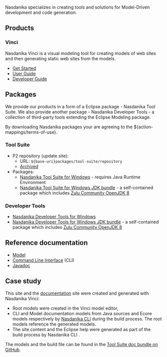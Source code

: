 
Nasdanika specializes in creating tools and solutions for Model-Driven development and code generation.

## Products

### Vinci 

Nasdanika Vinci is a visual modeling tool  for creating models of web sites and then generating static web sites from the models.

* [Get Started](doc/guides/vinci/get-started/index.html)
* [User Guide](doc/guides/vinci/user/index.html)
* [Developer Guide](doc/guides/vinci/developer/index.html) 

## Packages

We provide our products in a form of a Eclipse package - Nasdanika Tool Suite. 
We also provide another package - Nasdanika Developer Tools - a collection of third-party tools extending the Eclipse Modeling package.    

By downloading Nasdanika packages your are agreeing to the ${action-mappings/terms-of-use}.

### Tool Suite

* P2 repository (update site):
    * URL: ``${base-uri}packages/tool-suite/repository``
    * [Archived](packages/tool-suite/org.nasdanika.tools.repository-2020.06.00-SNAPSHOT.zip)
* Packages:
    * [Nasdanika Tool Suite for Windows](packages/tool-suite/nasdanika-tool-suite-2020-06-win32-x86_64.zip) - requires Java Runtime Environment
    * [Nasdanika Tool Suite for Windows JDK bundle](packages/tool-suite/nasdanika-tool-suite-2020-06-openjdk-8-win32-x86_64.zip) - a self-contained package which includes [Zulu Community OpenJDK 8](https://www.azul.com/downloads/zulu-community/?architecture=x86-64-bit&package=jdk)     

### Developer Tools

* [Nasdanika Developer Tools for Windows](packages/nasdanika-developer-tools-2020-06-win32-x86_64.zip)
* [Nasdanika Developer Tools for Windows JDK bundle](packages/nasdanika-developer-tools-2020-06-open-jdk-8-win32-x86_64.zip) - a self-contained package which includes [Zulu Community OpenJDK 8](https://www.azul.com/downloads/zulu-community/?architecture=x86-64-bit&package=jdk)     

## Reference documentation

* [Model](doc/refernce/model-doc/index.html)
* [Command Line Interface](doc/reference/cli/index.html) (CLI)
* [Javadoc](doc/reference/javadoc/index.html)

## Case study

This site and the [documentation](doc/index.html) site were created and generated with Nasdanika Vinci:

* Root models were created in the Vinci model editor,
* CLI and Model documentation models from Java sources and Ecore models respectively  by [Nasdanika CLI](doc/cli/index.html) during the build process. The root models reference the generated models. 
* The site content and the Eclipse help were generated as part of the build process by Nasdanika CLI . 

The models and the build file can be found in the [Tool Suite doc bundle on GitHub](https://github.com/Nasdanika/release/tree/master/tool-suite/doc).  
